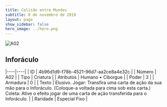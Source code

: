 ```yaml
---
title: Colisão entre Mundos
subtitle: 8 de novembro de 2019
layout: page
show_sidebar: false
hero_image: ../hero.png
---
```


![A02](https://cdn.keyforgegame.com/media/card_front/pt/453_A02_C3786V7C8WF6_pt.png)

## Inforáculo

|----|----|
| ID | 4b96d1d9-f78b-4521-96d7-aa2ce8a4e32c |
| Número | A02 |
| Tipo | Criatura |
| Atributos | Humano • Ciborgue |
| Poder | 3 |
| Armadura | 0 |
| Texto | Elusivo. Jogar: Transfira uma carta de ação da sua mão para o Inforáculo. (Coloque-a voltada para cima sob esta carta.) Coleta: Ative o efeito jogar de uma carta de ação transferida para o Inforáculo. |
| Raridade | Especial Fixo |
